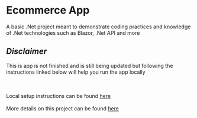 # Ecommerce App
A basic .Net project meant to demonstrate coding practices and knowledge of .Net technologies such as Blazor, .Net API and more

## ***Disclaimer***
This is app is not finished and is still being updated but following the instructions linked below will help you run the app locally

<br>
<br>
Local setup instructions can be found
<a href="https://smithhe.github.io/EcommerceApp/getting-started.html">here</a>

<br>
<br>
More details on this project can be found
<a href="https://smithhe.github.io/EcommerceApp/getting-started.html">here</a>


